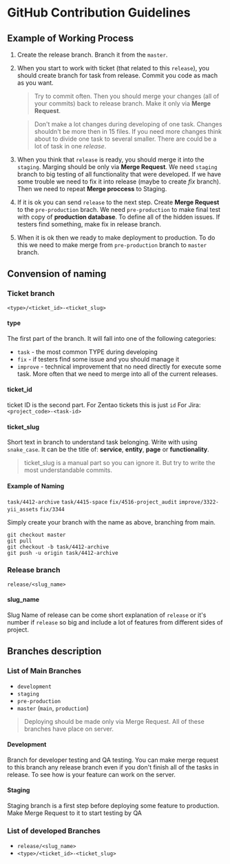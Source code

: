 # GitHub Contribution Guidelines

## Example of Working Process

1. Create the release branch. Branch it from the `master`.

2. When you start to work with ticket (that related to this `release`), you should create branch for task from release. Commit you code as mach as you want. 

    > Try to commit often. Then you should merge your changes (all of your commits) back to release branch. Make it only via **Merge Request**. 

    > Don't make a lot changes during developing of one task. Changes shouldn't be more then in 15 files. If you need more changes think about to divide one task to several smaller. There are could be a lot of task in one *release*.

3. When you think that `release` is ready, you should merge it into the `staging`. Marging should be only via **Merge Request**. We need `staging` branch to big testing of all functionality that were developed. If we have some trouble we need to fix it into release (maybe to create *fix* branch). Then we need to repeat **Merge proccess** to Staging. 

4. If it is ok you can send `release` to the next step. Create **Merge Request** to the `pre-production` brach. We need `pre-production` to make final test with copy of **production database**. To define all of the hidden issues. If testers find something, make fix in release branch. 

5. When it is ok then we ready to make deployment to production. To do this we need to make merge from `pre-production` branch to `master` branch.



## Convension of naming

### Ticket branch

    <type>/<ticket_id>-<ticket_slug>


#### type
The first part of the branch. It will fall into one of the following categories:
- `task` - the most common TYPE during developing
- `fix` - if testers find some issue and you should manage it
- `improve` - technical improvement that no need directly for execute some task. More often that we need to merge into all of the current releases.


#### ticket_id
ticket ID is the second part.
For Zentao tickets this is just `id`
For Jira: `<project_code>-<task-id>`


#### ticket_slug
Short text in branch to understand task belonging. Write with using `snake_case`. It can be the title of: **service**, **entity**, **page** or **functionality**. 

> ticket_slug is a manual part so you can ignore it. But try to write the most understandable commits.

#### Example of Naming
`task/4412-archive`
`task/4415-space`
`fix/4516-project_audit`
`improve/3322-yii_assets`
`fix/3344`


Simply create your branch with the name as above, branching from main.
```
git checkout master
git pull
git checkout -b task/4412-archive
git push -u origin task/4412-archive
```


### Release branch

    release/<slug_name>

#### slug_name
Slug Name of release can be come short explanation of `release` or it's number if `release` so big and include a lot of features from different sides of project.


## Branches description

### List of Main Branches

- `development`
- `staging`
- `pre-production`
- `master` (`main`, `production`)

> Deploying should be made only via Merge Request.
> All of these branches have place on server.


#### Development
Branch for developer testing and QA testing. You can make merge request to this branch any release branch even if you don't finish all of the tasks in release. To see how is your feature can work on the server.


#### Staging
Staging branch is a first step before deploying some feature to production.
Make Merge Request to it to start testing by QA 



### List of developed Branches
- `release/<slug_name>`
- `<type>/<ticket_id>-<ticket_slug>`
